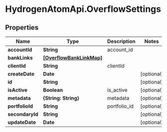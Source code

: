 # HydrogenAtomApi.OverflowSettings

## Properties
Name | Type | Description | Notes
------------ | ------------- | ------------- | -------------
**accountId** | **String** | account_id | 
**bankLinks** | [**[OverflowBankLinkMap]**](OverflowBankLinkMap.md) |  | 
**clientId** | **String** | clientId | 
**createDate** | **Date** |  | [optional] 
**id** | **String** |  | [optional] 
**isActive** | **Boolean** | is_active | [optional] 
**metadata** | **{String: String}** | metadata | [optional] 
**portfolioId** | **String** | portfolio_id | [optional] 
**secondaryId** | **String** |  | [optional] 
**updateDate** | **Date** |  | [optional] 


